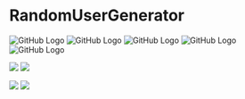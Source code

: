 # RandomUserGenerator

![GitHub Logo](/images/--splash.png)
![GitHub Logo](/images/-1.gif)
![GitHub Logo](/images/-2.gif)
![GitHub Logo](/images/--3.png)
![GitHub Logo](/images/--4.png)




<p float="left">
  <img src="/images/--splash.png"  />
  <img src="/images/-1.gif"  /> 
  
</p>
<p float="left">
  <img src="/images/--splash.png"  />
 
  <img src="/images/-2.gif"  />
</p>
